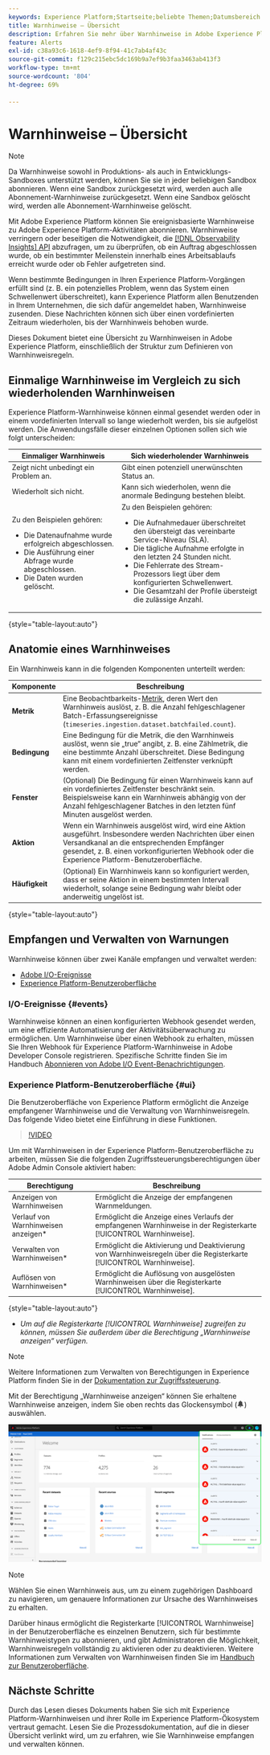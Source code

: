 ```yaml
---
keywords: Experience Platform;Startseite;beliebte Themen;Datumsbereich
title: Warnhinweise – Übersicht
description: Erfahren Sie mehr über Warnhinweise in Adobe Experience Platform, einschließlich der Struktur der Definition von Warnhinweisregeln.
feature: Alerts
exl-id: c38a93c6-1618-4ef9-8f94-41c7ab4af43c
source-git-commit: f129c215ebc5dc169b9a7ef9b3faa3463ab413f3
workflow-type: tm+mt
source-wordcount: '804'
ht-degree: 69%

---
```


# Warnhinweise – Übersicht

>[!NOTE]
>
>Da Warnhinweise sowohl in Produktions- als auch in Entwicklungs-Sandboxes unterstützt werden, können Sie sie in jeder beliebigen Sandbox abonnieren. Wenn eine Sandbox zurückgesetzt wird, werden auch alle Abonnement-Warnhinweise zurückgesetzt. Wenn eine Sandbox gelöscht wird, werden alle Abonnement-Warnhinweise gelöscht.

Mit Adobe Experience Platform können Sie ereignisbasierte Warnhinweise zu Adobe Experience Platform-Aktivitäten abonnieren. Warnhinweise verringern oder beseitigen die Notwendigkeit, die [[!DNL Observability Insights] API](../api/overview.md) abzufragen, um zu überprüfen, ob ein Auftrag abgeschlossen wurde, ob ein bestimmter Meilenstein innerhalb eines Arbeitsablaufs erreicht wurde oder ob Fehler aufgetreten sind.

Wenn bestimmte Bedingungen in Ihren Experience Platform-Vorgängen erfüllt sind (z. B. ein potenzielles Problem, wenn das System einen Schwellenwert überschreitet), kann Experience Platform allen Benutzenden in Ihrem Unternehmen, die sich dafür angemeldet haben, Warnhinweise zusenden. Diese Nachrichten können sich über einen vordefinierten Zeitraum wiederholen, bis der Warnhinweis behoben wurde.

Dieses Dokument bietet eine Übersicht zu Warnhinweisen in Adobe Experience Platform, einschließlich der Struktur zum Definieren von Warnhinweisregeln.

## Einmalige Warnhinweise im Vergleich zu sich wiederholenden Warnhinweisen

Experience Platform-Warnhinweise können einmal gesendet werden oder in einem vordefinierten Intervall so lange wiederholt werden, bis sie aufgelöst werden. Die Anwendungsfälle dieser einzelnen Optionen sollen sich wie folgt unterscheiden:

| Einmaliger Warnhinweis | Sich wiederholender Warnhinweis |
| --- | --- |
| Zeigt nicht unbedingt ein Problem an. | Gibt einen potenziell unerwünschten Status an. |
| Wiederholt sich nicht. | Kann sich wiederholen, wenn die anormale Bedingung bestehen bleibt. |
| Zu den Beispielen gehören:<ul><li>Die Datenaufnahme wurde erfolgreich abgeschlossen.</li><li>Die Ausführung einer Abfrage wurde abgeschlossen.</li><li>Die Daten wurden gelöscht.</li></ul> | Zu den Beispielen gehören:<ul><li>Die Aufnahmedauer überschreitet den übersteigt das vereinbarte Service-Niveau (SLA).</li><li>Die tägliche Aufnahme erfolgte in den letzten 24 Stunden nicht.</li><li>Die Fehlerrate des Stream-Prozessors liegt über dem konfigurierten Schwellenwert.</li><li>Die Gesamtzahl der Profile übersteigt die zulässige Anzahl.</li></ul> |

{style="table-layout:auto"}

## Anatomie eines Warnhinweises

Ein Warnhinweis kann in die folgenden Komponenten unterteilt werden:

| Komponente | Beschreibung |
| --- | --- |
| **Metrik** | Eine Beobachtbarkeits-[Metrik](../api/metrics.md#available-metrics), deren Wert den Warnhinweis auslöst, z. B. die Anzahl fehlgeschlagener Batch-Erfassungsereignisse (`timeseries.ingestion.dataset.batchfailed.count`). |
| **Bedingung** | Eine Bedingung für die Metrik, die den Warnhinweis auslöst, wenn sie „true“ angibt, z. B. eine Zählmetrik, die eine bestimmte Anzahl überschreitet. Diese Bedingung kann mit einem vordefinierten Zeitfenster verknüpft werden. |
| **Fenster** | (Optional) Die Bedingung für einen Warnhinweis kann auf ein vordefiniertes Zeitfenster beschränkt sein. Beispielsweise kann ein Warnhinweis abhängig von der Anzahl fehlgeschlagener Batches in den letzten fünf Minuten ausgelöst werden. |
| **Aktion** | Wenn ein Warnhinweis ausgelöst wird, wird eine Aktion ausgeführt. Insbesondere werden Nachrichten über einen Versandkanal an die entsprechenden Empfänger gesendet, z. B. einen vorkonfigurierten Webhook oder die Experience Platform-Benutzeroberfläche. |
| **Häufigkeit** | (Optional) Ein Warnhinweis kann so konfiguriert werden, dass er seine Aktion in einem bestimmten Intervall wiederholt, solange seine Bedingung wahr bleibt oder anderweitig ungelöst ist. |

{style="table-layout:auto"}

## Empfangen und Verwalten von Warnungen

Warnhinweise können über zwei Kanäle empfangen und verwaltet werden:

* [Adobe I/O-Ereignisse](#events)
* [Experience Platform-Benutzeroberfläche](#ui)

### I/O-Ereignisse {#events}

Warnhinweise können an einen konfigurierten Webhook gesendet werden, um eine effiziente Automatisierung der Aktivitätsüberwachung zu ermöglichen. Um Warnhinweise über einen Webhook zu erhalten, müssen Sie Ihren Webhook für Experience Platform-Warnhinweise in Adobe Developer Console registrieren. Spezifische Schritte finden Sie im Handbuch [Abonnieren von Adobe I/O Event-Benachrichtigungen](./subscribe.md).

### Experience Platform-Benutzeroberfläche {#ui}

Die Benutzeroberfläche von Experience Platform ermöglicht die Anzeige empfangener Warnhinweise und die Verwaltung von Warnhinweisregeln. Das folgende Video bietet eine Einführung in diese Funktionen.

>[!VIDEO](https://video.tv.adobe.com/v/336218?quality=12&learn=on)

Um mit Warnhinweisen in der Experience Platform-Benutzeroberfläche zu arbeiten, müssen Sie die folgenden Zugriffssteuerungsberechtigungen über Adobe Admin Console aktiviert haben:

| Berechtigung | Beschreibung |
| --- | --- |
| Anzeigen von Warnhinweisen | Ermöglicht die Anzeige der empfangenen Warnmeldungen. |
| Verlauf von Warnhinweisen anzeigen* | Ermöglicht die Anzeige eines Verlaufs der empfangenen Warnhinweise in der Registerkarte [!UICONTROL Warnhinweise]. |
| Verwalten von Warnhinweisen* | Ermöglicht die Aktivierung und Deaktivierung von Warnhinweisregeln über die Registerkarte [!UICONTROL Warnhinweise]. |
| Auflösen von Warnhinweisen* | Ermöglicht die Auflösung von ausgelösten Warnhinweisen über die Registerkarte [!UICONTROL Warnhinweise]. |

{style="table-layout:auto"}

* *Um auf die Registerkarte [!UICONTROL Warnhinweise] zugreifen zu können, müssen Sie außerdem über die Berechtigung „Warnhinweise anzeigen“ verfügen.*

>[!NOTE]
>
>Weitere Informationen zum Verwalten von Berechtigungen in Experience Platform finden Sie in der [Dokumentation zur Zugriffssteuerung](../../access-control/ui/overview.md).

Mit der Berechtigung „Warnhinweise anzeigen“ können Sie erhaltene Warnhinweise anzeigen, indem Sie oben rechts das Glockensymbol (![Glockensymbol](/help/images/icons/bell.png)) auswählen.

![](../images/alerts/overview/ui.png)

>[!NOTE]
>
> Wählen Sie einen Warnhinweis aus, um zu einem zugehörigen Dashboard zu navigieren, um genauere Informationen zur Ursache des Warnhinweises zu erhalten.

Darüber hinaus ermöglicht die Registerkarte [!UICONTROL Warnhinweise] in der Benutzeroberfläche es einzelnen Benutzern, sich für bestimmte Warnhinweistypen zu abonnieren, und gibt Administratoren die Möglichkeit, Warnhinweisregeln vollständig zu aktivieren oder zu deaktivieren. Weitere Informationen zum Verwalten von Warnhinweisen finden Sie im [Handbuch zur Benutzeroberfläche](./ui.md).

## Nächste Schritte

Durch das Lesen dieses Dokuments haben Sie sich mit Experience Platform-Warnhinweisen und ihrer Rolle im Experience Platform-Ökosystem vertraut gemacht. Lesen Sie die Prozessdokumentation, auf die in dieser Übersicht verlinkt wird, um zu erfahren, wie Sie Warnhinweise empfangen und verwalten können.
